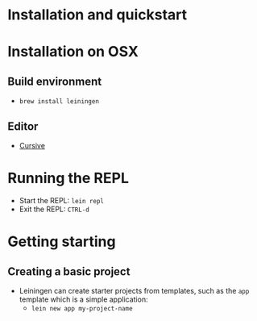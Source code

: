 # Installation and quickstart

# Installation on OSX

## Build environment

- `brew install leiningen`

## Editor

- [Cursive](https://cursive-ide.com/userguide/)

# Running the REPL

- Start the REPL: `lein repl`
- Exit the REPL: `CTRL-d`

# Getting starting

## Creating a basic project

- Leiningen can create starter projects from templates, such as the `app` template which is a simple application:
    - `lein new app my-project-name`

